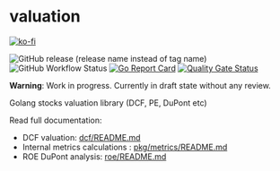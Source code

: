 # valuation

[![ko-fi](https://ko-fi.com/img/githubbutton_sm.svg)](https://ko-fi.com/C0C1DI4VL)

![GitHub release (release name instead of tag name)](https://img.shields.io/github/v/release/samgozman/valuation?include_prereleases) ![GitHub Workflow Status](https://img.shields.io/github/workflow/status/samgozman/valuation/Test%20valuation%20module) [![Go Report Card](https://goreportcard.com/badge/github.com/samgozman/valuation)](https://goreportcard.com/report/github.com/samgozman/valuation) [![Quality Gate Status](https://sonarcloud.io/api/project_badges/measure?project=samgozman_valuation&metric=alert_status)](https://sonarcloud.io/summary/new_code?id=samgozman_valuation)

**Warning**: Work in progress. Currently in draft state without any review.

Golang stocks valuation library (DCF, PE, DuPont etc)

Read full documentation:

- DCF valuation: [dcf/README.md](dcf/README.md)
- Internal metrics calculations : [pkg/metrics/README.md](pkg/metrics/README.md)
- ROE DuPont analysis: [roe/README.md](roe/README.md)
